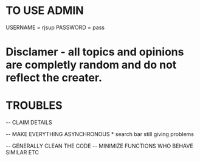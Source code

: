 # TO USE ADMIN 
USERNAME = rjsup
PASSWORD = pass

# Disclamer - all topics and opinions are completly random and do not reflect the creater.

# TROUBLES

-- CLAIM DETAILS

-- MAKE EVERYTHING ASYNCHRONOUS
    * search bar still giving problems

-- GENERALLY CLEAN THE CODE -- MINIMIZE FUNCTIONS WHO BEHAVE SIMILAR ETC